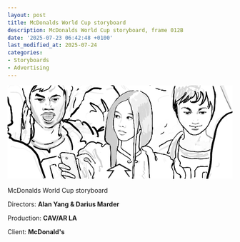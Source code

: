 ```yaml
---
layout: post
title: McDonalds World Cup storyboard
description: McDonalds World Cup storyboard, frame 012B
date: '2025-07-23 06:42:48 +0100'
last_modified_at: 2025-07-24
categories:
- Storyboards
- Advertising
---
```



![McDonald's World Cup storyboard](/images/McDonalds_World_Cup_Storyboard__0022_012B.png)


McDonalds World Cup storyboard

Directors: **Alan Yang & Darius Marder**

Production: **CAV/AR LA**

Client: **McDonald's**